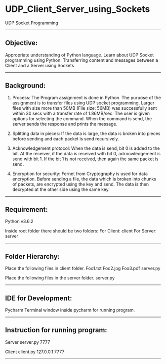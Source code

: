 # UDP_Client_Server_using_Sockets
UDP Socket Programming

---------------------------------------------------------------------------------------------------
Objective:
---------------------------------------------------------------------------------------------------
Appropriate understanding of Python language.
Learn about UDP Socket programming using Python.
Transferring content and messages between a Client and a Server using Sockets

---------------------------------------------------------------------------------------------------
Background:
---------------------------------------------------------------------------------------------------
1. Process:
   The Program assignment is done in Python. The purpose of the assignment is to 
   transfer files using UDP socket programming.
   Larger files with size more than 50MB (File size: 56MB) was successfully sent 
   within 30 secs with a transfer rate of 1.86MB/sec.
   The user is given options for selecting the command.
   When the command is send, the server sends the response and prints the message.
   
2. Splitting data in pieces:
   If the data is large, the data is broken into pieces before sending and each
   packet is send recursively.

3. Acknowledgement protocol:
   When the data is send, bit 0 is added to the bit.
   At the receiver, if the data is received with bit 0, acknowledgement is send
   with bit 1.
   If the bit 1 is not received, then again the same packet is send.
	
4. Encryption for security:
   Fernet from Cryptography is used for data encryption. Before sending a file, 
   the data which is broken into chunks of packets, are encrypted using the key 
   and send. The data is then decrypted at the other side using the same key.

---------------------------------------------------------------------------------------------------
Requirement:
---------------------------------------------------------------------------------------------------
Python v3.6.2

Inside root folder there should be two folders:
For Client: client
For Server: server

---------------------------------------------------------------------------------------------------
Folder Hierarchy:
---------------------------------------------------------------------------------------------------
Place the following files in client folder.
Foo1.txt
Foo2.jpg
Foo3.pdf
server.py

Place the following files in the server folder.
server.py

---------------------------------------------------------------------------------------------------
IDE for Development:
---------------------------------------------------------------------------------------------------
Pycharm
Terminal window inside pycharm for running program.

---------------------------------------------------------------------------------------------------
Instruction for running program:
---------------------------------------------------------------------------------------------------
Server 
server.py 7777

Client
client.py 127.0.0.1 7777

---------------------------------------------------------------------------------------------------
